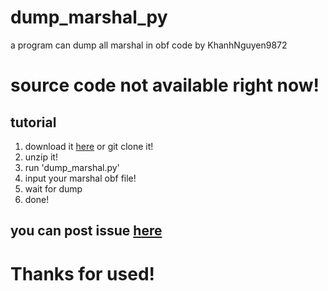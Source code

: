 # dump_marshal_py
a program can dump all marshal in obf code by KhanhNguyen9872

# source code not available right now!

## tutorial
1. download it [here](https://github.com/KhanhNguyen9872/dump_marshal_py/archive/refs/heads/main.zip) or git clone it!
2. unzip it!
3. run 'dump_marshal.py'
4. input your marshal obf file!
5. wait for dump
6. done!

## you can post issue [here](https://github.com/KhanhNguyen9872/dump_marshal_py/issues/new)

# Thanks for used!
